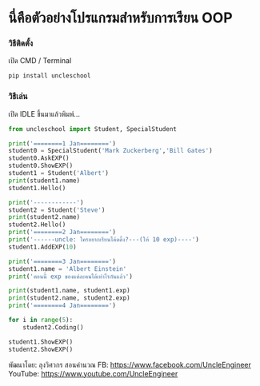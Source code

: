 # นี่คือตัวอย่างโปรแกรมสำหรับการเรียน OOP
### วิธีติดตั้ง

เปิด CMD / Terminal

```python
pip install uncleschool
```

### วิธีเล่น

เปิด IDLE ขึ้นมาแล้วพิมพ์...

```python
from uncleschool import Student, SpecialStudent

print('========1 Jan========')
student0 = SpecialStudent('Mark Zuckerberg','Bill Gates')
student0.AskEXP()
student0.ShowEXP()
student1 = Student('Albert')
print(student1.name)
student1.Hello()

print('------------')
student2 = Student('Steve')
print(student2.name)
student2.Hello()
print('========2 Jan========')
print('------uncle: ใครอยากเรียนโค้ดดิ้ง?---(ให้ 10 exp)----')
student1.AddEXP(10)

print('========3 Jan========')
student1.name = 'Albert Einstein'
print('ตอนนี้ exp ของแต่ละคนได้เท่าไรกันแล้ว')

print(student1.name, student1.exp)
print(student2.name, student2.exp)
print('========4 Jan========')

for i in range(5):
	student2.Coding()

student1.ShowEXP()
student2.ShowEXP()
```



พัฒนาโดย: ลุงวิศวกร สอนคำนวณ
FB: https://www.facebook.com/UncleEngineer
YouTube: https://www.youtube.com/UncleEngineer